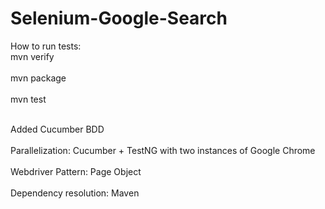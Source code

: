 # Selenium-Google-Search


How to run tests: 
<br>mvn verify</br>
<br>mvn package</br>
<br>mvn test</br>

<br>Added Cucumber BDD</br>
<br>Parallelization: Cucumber + TestNG with two instances of Google Chrome <br/>
<br>Webdriver Pattern: Page Object <br/>
<br>Dependency resolution: Maven <br/>


